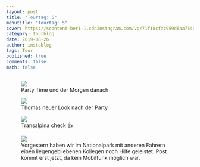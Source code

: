 ```yaml
---
layout: post
title: "Tourtag: 5"
menutitle: "Tourtag: 5"
cover: https://scontent-ber1-1.cdninstagram.com/vp/71f18cfac959d6aa75495584da88c0fa/5DF646BA/t51.2885-15/e35/68699517_151516162616070_2853086311903798261_n.jpg?_nc_ht=scontent-ber1-1.cdninstagram.com
category: Tourblog
date: 2019-08-26
author: instablog
tags: Tour
published: true
comments: false
math: false
---
```


<figure><img src="https://scontent-ber1-1.cdninstagram.com/vp/b4c2e4e98427a1cba0f016933eb66fd4/5DFC29D6/t51.2885-15/e35/s1080x1080/67486990_470420090180091_5714316666294422484_n.jpg?_nc_ht=scontent-ber1-1.cdninstagram.com"/> <figcaption>Party Time und der Morgen danach</figcaption></figure>
<figure><img src="https://scontent-ber1-1.cdninstagram.com/vp/71f18cfac959d6aa75495584da88c0fa/5DF646BA/t51.2885-15/e35/68699517_151516162616070_2853086311903798261_n.jpg?_nc_ht=scontent-ber1-1.cdninstagram.com"/> <figcaption>Thomas neuer Look nach der Party</figcaption></figure>
<figure><img src="https://scontent-ber1-1.cdninstagram.com/vp/305f8158e059be9f6ab271f0972a91b6/5DF1D11D/t51.2885-15/e35/s1080x1080/67711639_152584279180723_7398461055733470265_n.jpg?_nc_ht=scontent-ber1-1.cdninstagram.com"/> <figcaption>Transalpina check 👍</figcaption></figure>
<figure><img src="https://scontent-ber1-1.cdninstagram.com/vp/2f23d80eb9b9d142e02379d154316b9e/5DF2CA82/t51.2885-15/e35/68948191_2323766504338448_2189065190412573258_n.jpg?_nc_ht=scontent-ber1-1.cdninstagram.com"/> <figcaption>Vorgestern haben wir im Nationalpark mit anderen Fahrern einen liegengebliebenen Kollegen noch Hilfe geleistet. Post kommt erst jetzt, da kein Mobilfunk möglich war.</figcaption></figure>
